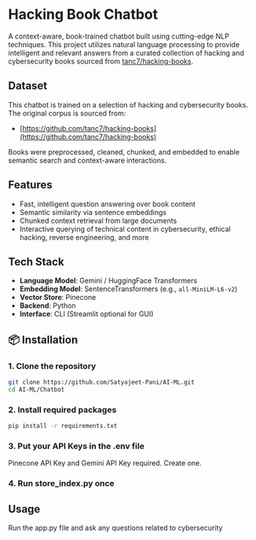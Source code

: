 # Hacking Book Chatbot

A context-aware, book-trained chatbot built using cutting-edge NLP techniques. This project utilizes natural language processing to provide intelligent and relevant answers from a curated collection of hacking and cybersecurity books sourced from [tanc7/hacking-books](https://github.com/tanc7/hacking-books).

## Dataset

This chatbot is trained on a selection of hacking and cybersecurity books. The original corpus is sourced from:

- [https://github.com/tanc7/hacking-books](https://github.com/tanc7/hacking-books)

Books were preprocessed, cleaned, chunked, and embedded to enable semantic search and context-aware interactions.

## Features

- Fast, intelligent question answering over book content  
- Semantic similarity via sentence embeddings  
- Chunked context retrieval from large documents  
- Interactive querying of technical content in cybersecurity, ethical hacking, reverse engineering, and more  

## Tech Stack

- **Language Model**: Gemini / HuggingFace Transformers  
- **Embedding Model**: SentenceTransformers (e.g., `all-MiniLM-L6-v2`)  
- **Vector Store**: Pinecone  
- **Backend**: Python  
- **Interface**: CLI (Streamlit optional for GUI)

## 📦 Installation

### 1. Clone the repository

```bash
git clone https://github.com/Satyajeet-Pani/AI-ML.git
cd AI-ML/Chatbot
```
### 2. Install required packages

```bash
pip install -r requirements.txt
```

### 3. Put your API Keys in the .env file

Pinecone API Key and Gemini API Key required. Create one.

### 4. Run store_index.py once

## Usage

Run the app.py file and ask any questions related to cybersecurity 
